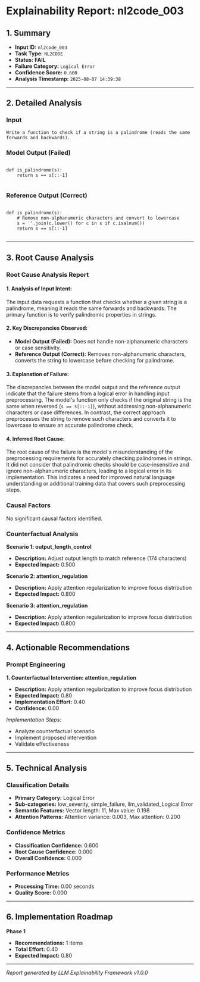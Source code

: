 # Explainability Report: nl2code_003

## 1. Summary

- **Input ID:** `nl2code_003`
- **Task Type:** `NL2CODE`
- **Status:** **FAIL**
- **Failure Category:** `Logical Error`
- **Confidence Score:** `0.600`
- **Analysis Timestamp:** `2025-08-07 14:39:38`

---

## 2. Detailed Analysis

### Input

```
Write a function to check if a string is a palindrome (reads the same forwards and backwards).
```

### Model Output (Failed)

```

def is_palindrome(s):
    return s == s[::-1]
        
```

### Reference Output (Correct)

```

def is_palindrome(s):
    # Remove non-alphanumeric characters and convert to lowercase
    s = ''.join(c.lower() for c in s if c.isalnum())
    return s == s[::-1]
        
```

---

## 3. Root Cause Analysis

### Root Cause Analysis Report

#### 1. Analysis of Input Intent:
The input data requests a function that checks whether a given string is a palindrome, meaning it reads the same forwards and backwards. The primary function is to verify palindromic properties in strings.

#### 2. Key Discrepancies Observed:
- **Model Output (Failed):** Does not handle non-alphanumeric characters or case sensitivity.
- **Reference Output (Correct):** Removes non-alphanumeric characters, converts the string to lowercase before checking for palindrome.

#### 3. Explanation of Failure:
The discrepancies between the model output and the reference output indicate that the failure stems from a logical error in handling input preprocessing. The model's function only checks if the original string is the same when reversed (`s == s[::-1]`), without addressing non-alphanumeric characters or case differences. In contrast, the correct approach preprocesses the string to remove such characters and converts it to lowercase to ensure an accurate palindrome check.

#### 4. Inferred Root Cause:
The root cause of the failure is the model's misunderstanding of the preprocessing requirements for accurately checking palindromes in strings. It did not consider that palindromic checks should be case-insensitive and ignore non-alphanumeric characters, leading to a logical error in its implementation. This indicates a need for improved natural language understanding or additional training data that covers such preprocessing steps.

### Causal Factors

No significant causal factors identified.

### Counterfactual Analysis


**Scenario 1: output_length_control**
- **Description:** Adjust output length to match reference (174 characters)
- **Expected Impact:** 0.500


**Scenario 2: attention_regulation**
- **Description:** Apply attention regularization to improve focus distribution
- **Expected Impact:** 0.800


**Scenario 3: attention_regulation**
- **Description:** Apply attention regularization to improve focus distribution
- **Expected Impact:** 0.800


---

## 4. Actionable Recommendations


### Prompt Engineering

**1. Counterfactual Intervention: attention_regulation**
- **Description:** Apply attention regularization to improve focus distribution
- **Expected Impact:** 0.80
- **Implementation Effort:** 0.40
- **Confidence:** 0.00

*Implementation Steps:*
- Analyze counterfactual scenario
- Implement proposed intervention
- Validate effectiveness



---

## 5. Technical Analysis

### Classification Details
- **Primary Category:** Logical Error
- **Sub-categories:** low_severity, simple_failure, llm_validated_Logical Error
- **Semantic Features:** Vector length: 11, Max value: 0.198
- **Attention Patterns:** Attention variance: 0.003, Max attention: 0.200

### Confidence Metrics
- **Classification Confidence:** 0.600
- **Root Cause Confidence:** 0.000
- **Overall Confidence:** 0.000

### Performance Metrics
- **Processing Time:** 0.00 seconds
- **Quality Score:** 0.000

---

## 6. Implementation Roadmap


**Phase 1**
- **Recommendations:** 1 items
- **Total Effort:** 0.40
- **Expected Impact:** 0.80


---

*Report generated by LLM Explainability Framework v1.0.0*
